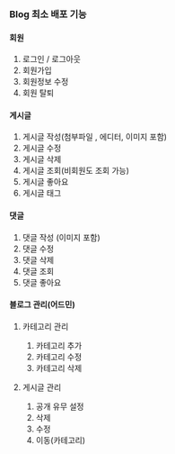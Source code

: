 ### Blog 최소 배포 기능

#### 회원
1. 로그인 / 로그아웃
2. 회원가입
3. 회원정보 수정
4. 회원 탈퇴

#### 게시글
1. 게시글 작성(첨부파일 , 에디터, 이미지 포함)
2. 게시글 수정
3. 게시글 삭제
4. 게시글 조회(비회원도 조회 가능)
5. 게시글 좋아요
6. 게시글 태그

#### 댓글
1. 댓글 작성 (이미지 포함)
2. 댓글 수정
3. 댓글 삭제
4. 댓글 조회
5. 댓글 좋아요

#### 블로그 관리(어드민)
1. 카테고리 관리
    1. 카테고리 추가
    2. 카테고리 수정
    3. 카테고리 삭제
   
2. 게시글 관리
   1. 공개 유무 설정
   2. 삭제
   3. 수정
   4. 이동(카테고리)
